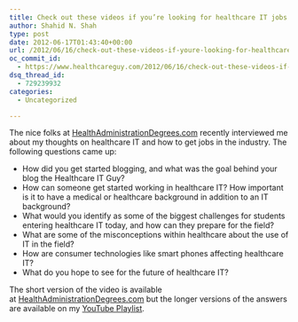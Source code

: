 ```yaml
---
title: Check out these videos if you’re looking for healthcare IT jobs
author: Shahid N. Shah
type: post
date: 2012-06-17T01:43:40+00:00
url: /2012/06/16/check-out-these-videos-if-youre-looking-for-healthcare-it-jobs/
oc_commit_id:
  - https://www.healthcareguy.com/2012/06/16/check-out-these-videos-if-youre-looking-for-healthcare-it-jobs/1478770799
dsq_thread_id:
  - 729239932
categories:
  - Uncategorized

---
```

The nice folks at [HealthAdministrationDegrees.com][1] recently interviewed me about my thoughts on healthcare IT and how to get jobs in the industry. The following questions came up:

  * How did you get started blogging, and what was the goal behind your blog the Healthcare IT Guy?
  * How can someone get started working in healthcare IT? How important is it to have a medical or healthcare background in addition to an IT background?
  * What would you identify as some of the biggest challenges for students entering healthcare IT today, and how can they prepare for the field?
  * What are some of the misconceptions within healthcare about the use of IT in the field?
  * How are consumer technologies like smart phones affecting healthcare IT?
  * What do you hope to see for the future of healthcare IT?

The short version of the video is available at [HealthAdministrationDegrees.com][1] but the longer versions of the answers are available on my [YouTube Playlist][2].

 

 [1]: http://www.healthadministrationdegrees.com/
 [2]: http://www.youtube.com/playlist?list=PL9DDCB8503E6E9C65&feature=view_all